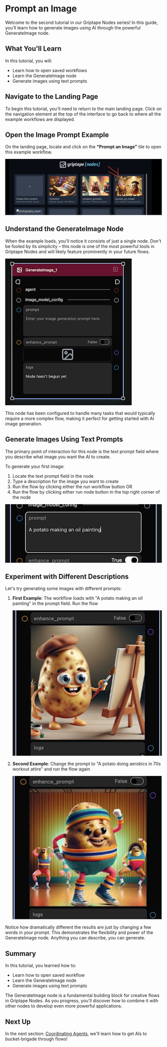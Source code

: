 # Prompt an Image

Welcome to the second tutorial in our Griptape Nodes series! In this guide, you'll learn how to generate images using AI through the powerful GenerateImage node.

## What You'll Learn

In this tutorial, you will:

- Learn how to open saved workflows
- Learn the GenerateImage node
- Generate images using text prompts

## Navigate to the Landing Page

To begin this tutorial, you'll need to return to the main landing page. Click on the navigation element at the top of the interface to go back to where all the example workflows are displayed.

## Open the Image Prompt Example

On the landing page, locate and click on the **"Prompt an Image"** tile to open this example workflow.

![Prompt an Image example](assets/prompt_image_example.png)

## Understand the GenerateImage Node

When the example loads, you'll notice it consists of just a single node. Don't be fooled by its simplicity – this node is one of the most powerful tools in Griptape Nodes and will likely feature prominently in your future flows.

![GenerateImage node](assets/generate_image_node.png)

This node has been configured to handle many tasks that would typically require a more complex flow, making it perfect for getting started with AI image generation.

## Generate Images Using Text Prompts

The primary point of interaction for this node is the text prompt field where you describe what image you want the AI to create.

To generate your first image:

1. Locate the text prompt field in the node
1. Type a description for the image you want to create
1. Run the flow by clicking either the run workflow button OR
1. Run the flow by clicking either run node button in the top right corner of the node

![Text prompt field](assets/text_prompt_field.png)

## Experiment with Different Descriptions

Let's try generating some images with different prompts:

1. **First Example**: The workflow loads with "A potato making an oil painting" in the prompt field. Run the flow

    ![Potato painting result](assets/potato_painting.png)

1. **Second Example**: Change the prompt to "A potato doing aerobics in 70s workout attire" and run the flow again

    ![Potato aerobics result](assets/potato_aerobics.png)

Notice how dramatically different the results are just by changing a few words in your prompt. This demonstrates the flexibility and power of the GenerateImage node. Anything you can describe, you can generate.

## Summary

In this tutorial, you learned how to:

- Learn how to open saved workflow
- Learn the GenerateImage node
- Generate images using text prompts

The GenerateImage node is a fundamental building block for creative flows in Griptape Nodes. As you progress, you'll discover how to combine it with other nodes to develop even more powerful applications.

## Next Up

In the next section: [Coordinating Agents](../02_translator/FTUE_02_translator.md), we'll learn how to get AIs to bucket-brigade through flows!
